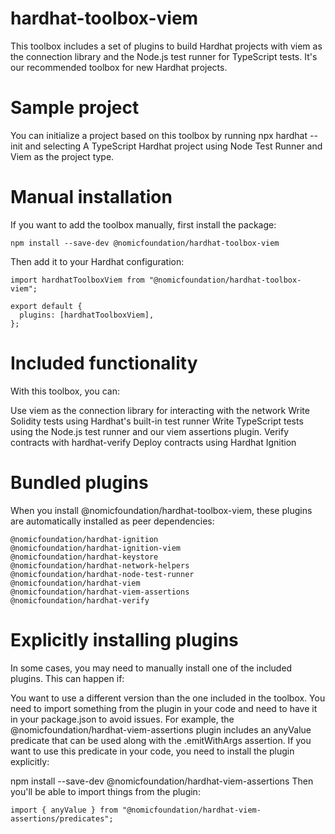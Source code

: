 # hardhat-toolbox-viem
This toolbox includes a set of plugins to build Hardhat projects with viem as the connection library and the Node.js test runner for TypeScript tests. It's our recommended toolbox for new Hardhat projects.

# Sample project
You can initialize a project based on this toolbox by running npx hardhat --init and selecting A TypeScript Hardhat project using Node Test Runner and Viem as the project type.

# Manual installation
If you want to add the toolbox manually, first install the package:

```
npm install --save-dev @nomicfoundation/hardhat-toolbox-viem
```
Then add it to your Hardhat configuration:

```
import hardhatToolboxViem from "@nomicfoundation/hardhat-toolbox-viem";

export default {
  plugins: [hardhatToolboxViem],
};
```
# Included functionality
With this toolbox, you can:

Use viem as the connection library for interacting with the network
Write Solidity tests using Hardhat's built-in test runner
Write TypeScript tests using the Node.js test runner and our viem assertions plugin.
Verify contracts with hardhat-verify
Deploy contracts using Hardhat Ignition
# Bundled plugins
When you install @nomicfoundation/hardhat-toolbox-viem, these plugins are automatically installed as peer dependencies:
```
@nomicfoundation/hardhat-ignition
@nomicfoundation/hardhat-ignition-viem
@nomicfoundation/hardhat-keystore
@nomicfoundation/hardhat-network-helpers
@nomicfoundation/hardhat-node-test-runner
@nomicfoundation/hardhat-viem
@nomicfoundation/hardhat-viem-assertions
@nomicfoundation/hardhat-verify
```
# Explicitly installing plugins
In some cases, you may need to manually install one of the included plugins. This can happen if:

You want to use a different version than the one included in the toolbox.
You need to import something from the plugin in your code and need to have it in your package.json to avoid issues.
For example, the @nomicfoundation/hardhat-viem-assertions plugin includes an anyValue predicate that can be used along with the .emitWithArgs assertion. If you want to use this predicate in your code, you need to install the plugin explicitly:


npm install --save-dev @nomicfoundation/hardhat-viem-assertions
Then you'll be able to import things from the plugin:

```
import { anyValue } from "@nomicfoundation/hardhat-viem-assertions/predicates";
```